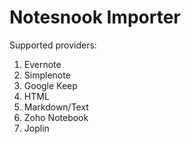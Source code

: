 # Notesnook Importer

Supported providers:

1. Evernote
2. Simplenote
3. Google Keep
4. HTML
5. Markdown/Text
6. Zoho Notebook
7. Joplin
